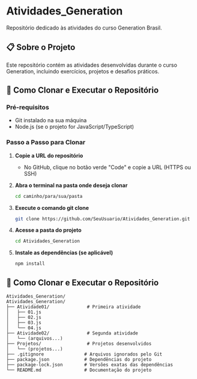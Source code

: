 # Atividades_Generation

Repositório dedicado às atividades do curso Generation Brasil.

## 📋 Sobre o Projeto

Este repositório contém as atividades desenvolvidas durante o curso Generation, incluindo exercícios, projetos e desafios práticos.

## 🚀 Como Clonar e Executar o Repositório

### Pré-requisitos
- Git instalado na sua máquina
- Node.js (se o projeto for JavaScript/TypeScript)

### Passo a Passo para Clonar

1. **Copie a URL do repositório**
   - No GitHub, clique no botão verde "Code" e copie a URL (HTTPS ou SSH)

2. **Abra o terminal na pasta onde deseja clonar**
   ```bash
   cd caminho/para/sua/pasta
   ```

3. **Execute o comando git clone**
   ```bash
   git clone https://github.com/SeuUsuario/Atividades_Generation.git
   ```

4. **Acesse a pasta do projeto**
   ```bash
   cd Atividades_Generation
   ```

5. **Instale as dependências (se aplicável)**
   ```bash
   npm install
   ```   

## 🚀 Como Clonar e Executar o Repositório
```
Atividades_Generation/
Atividades_Generation/
├── Atividade01/              # Primeira atividade
│   ├── 01.js
│   ├── 02.js
│   ├── 03.js
│   └── 04.js
├── Atividade02/              # Segunda atividade
│   └── (arquivos...)
├── Projetos/                 # Projetos desenvolvidos
│   └── (projetos...)
├── .gitignore               # Arquivos ignorados pelo Git
├── package.json             # Dependências do projeto
├── package-lock.json        # Versões exatas das dependências
└── README.md                # Documentação do projeto
 
```   
